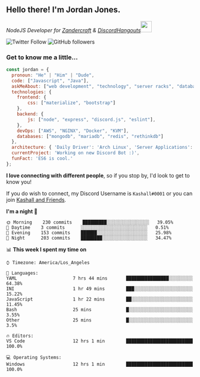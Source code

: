 <h2> Hello there! I'm Jordan Jones.</h2>
<p><em>NodeJS Developer for <a href="https://github.com/Zandercraft">Zandercraft</a> & <a href="https://github.com/DiscordHangouts">DiscordHangouts</a><img src="https://media.giphy.com/media/WUlplcMpOCEmTGBtBW/giphy.gif" width="30"></em></p>

![Twitter Follow](https://img.shields.io/twitter/follow/kashalls?label=Follow)
![GitHub followers](https://img.shields.io/github/followers/kashalls?label=Follow&style=social)

### Get to know me a little...

```javascript
const jordan = {
  pronoun: "He" | "Him" | "Dude",
  code: ["Javascript", "Java"],
  askMeAbout: ["web development", "technology", "server racks", "databases"],
  technologies: {
    frontend: {
        css: ["materialize", "bootstrap"]
    },
    backend: {
        js: ["node", "express", "discord.js", "eslint"],
    },
    devOps: ["AWS", "NGINX", "Docker", "KVM"],
    databases: ["mongodb", "mariadb", "redis", "rethinkdb"]
  },
  architecture: { 'Daily Driver': 'Arch Linux', 'Server Applications': 'Ubuntu Focal' },
  currentProject: 'Working on new Discord Bot :)',
  funFact: 'ES6 is cool.'
};
```

<b>I love connecting with different people</b>, so if you stop by, I'd look to get to know you!

If you do wish to connect, my Discord Username is `Kashall#0001` or you can join <a href="https://discord.gg/Xv7WKN">Kashall and Friends</a>.

<!--START_SECTION:waka-->
**I'm a night 🦉** 

```text
🌞 Morning    230 commits    █████████░░░░░░░░░░░░░░░░   39.05% 
🌆 Daytime    3 commits      ░░░░░░░░░░░░░░░░░░░░░░░░░   0.51% 
🌃 Evening    153 commits    ██████░░░░░░░░░░░░░░░░░░░   25.98% 
🌙 Night      203 commits    ████████░░░░░░░░░░░░░░░░░   34.47%

```


📊 **This week I spent my time on** 

```text
⌚︎ Timezone: America/Los_Angeles

💬 Languages: 
YAML                     7 hrs 44 mins       ████████████████░░░░░░░░░   64.38% 
INI                      1 hr 49 mins        ███░░░░░░░░░░░░░░░░░░░░░░   15.22% 
JavaScript               1 hr 22 mins        ██░░░░░░░░░░░░░░░░░░░░░░░   11.45% 
Bash                     25 mins             █░░░░░░░░░░░░░░░░░░░░░░░░   3.55% 
Other                    25 mins             █░░░░░░░░░░░░░░░░░░░░░░░░   3.5%

🔥 Editors: 
VS Code                  12 hrs 1 min        █████████████████████████   100.0%

💻 Operating Systems: 
Windows                  12 hrs 1 min        █████████████████████████   100.0%

```


<!--END_SECTION:waka-->

